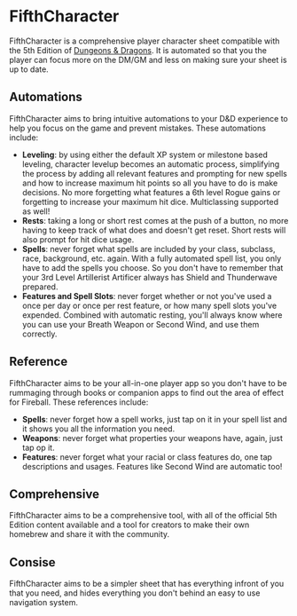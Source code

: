 # FifthCharacter
FifthCharacter is a comprehensive player character sheet compatible with the 5th Edition of [Dungeons & Dragons](https://dnd.wizards.com/). It is automated so that you the player can focus more on the DM/GM and less on making sure your sheet is up to date.
## Automations
FifthCharacter aims to bring intuitive automations to your D&D experience to help you focus on the game and prevent mistakes. These automations include:
 - **Leveling**: by using either the default XP system or milestone based leveling, character levelup becomes an automatic process, simplifying the process by adding all relevant features and prompting for new spells and how to increase maximum hit points so all you have to do is make decisions. No more forgetting what features a 6th level Rogue gains or forgetting to increase your maximum hit dice. Multiclassing supported as well!
 - **Rests**: taking a long or short rest comes at the push of a button, no more having to keep track of what does and doesn't get reset. Short rests will also prompt for hit dice usage.
 - **Spells**: never forget what spells are included by your class, subclass, race, background, etc. again. With a fully automated spell list, you only have to add the spells you choose. So you don't have to remember that your 3rd Level Artillerist Artificer always has Shield and Thunderwave prepared.
 - **Features and Spell Slots**: never forget whether or not you've used a once per day or once per rest feature, or how many spell slots you've expended. Combined with automatic resting, you'll always know where you can use your Breath Weapon or Second Wind, and use them correctly.
## Reference
FifthCharacter aims to be your all-in-one player app so you don't have to be rummaging through books or companion apps to find out the area of effect for Fireball. These references include:
 - **Spells**: never forget how a spell works, just tap on it in your spell list and it shows you all the information you need.
 - **Weapons**: never forget what properties your weapons have, again, just tap op it.
 - **Features**: never forget what your racial or class features do, one tap descriptions and usages. Features like Second Wind are automatic too!
## Comprehensive
FifthCharacter aims to be a comprehensive tool, with all of the official 5th Edition content available and a tool for creators to make their own homebrew and share it with the community.
## Consise
FifthCharacter aims to be a simpler sheet that has everything infront of you that you need, and hides everything you don't behind an easy to use navigation system.